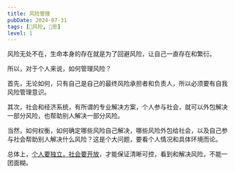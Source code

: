 ```yaml
---
title: 风险管理
pubDate: 2024-07-31
tags: [🌋风险, 🤔思]
level: 1
---
```


风险无处不在，生命本身的存在就是为了回避风险，让自己一直存在和繁衍。

所以，对于个人来说，如何管理风险？

首先，无论如何，只有自己是自己的最终风险承担者和负责人，所以必须要有自我风险管理意识。

其次，社会和经济系统，有所谓的专业解决方案，个人参与社会，就可以外包解决一部分风险，也帮助别人解决一部分风险。

当然，如何权衡，如何确定哪些风险自己解决，哪些风险外包给社会，以及自己参与社会帮助别人解决什么风险？这是个大问题，要看个人情况和具体环境而论。

总体上，[个人要独立，社会要开放](/xyy/20240716b)，才能保证清晰可控，看到和解决风险，不能一团面糊。
